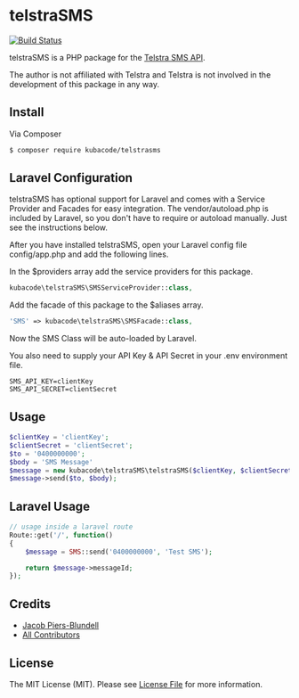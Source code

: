# telstraSMS

[![Build Status](https://travis-ci.org/kubacode/telstraSMS.svg?branch=0.0.1)](https://travis-ci.org/kubacode/telstraSMS)

telstraSMS is a PHP package for the [Telstra SMS API](https://dev.telstra.com/content/sms-api-0).

The author is not affiliated with Telstra and Telstra is not involved in the development of this package in any way.

## Install

Via Composer

``` bash
$ composer require kubacode/telstrasms
```

## Laravel Configuration

telstraSMS has optional support for Laravel and comes with a Service Provider and Facades for easy integration. The vendor/autoload.php is included by Laravel, so you don't have to require or autoload manually. Just see the instructions below.

After you have installed telstraSMS, open your Laravel config file config/app.php and add the following lines.

In the $providers array add the service providers for this package.

``` php
kubacode\telstraSMS\SMSServiceProvider::class,
```

Add the facade of this package to the $aliases array.

``` php
'SMS' => kubacode\telstraSMS\SMSFacade::class,
```

Now the SMS Class will be auto-loaded by Laravel.

You also need to supply your API Key & API Secret in your .env environment file.

```
SMS_API_KEY=clientKey
SMS_API_SECRET=clientSecret
```

## Usage

``` php
$clientKey = 'clientKey';
$clientSecret = 'clientSecret';
$to = '0400000000';
$body = 'SMS Message'
$message = new kubacode\telstraSMS\telstraSMS($clientKey, $clientSecret);
$message->send($to, $body);
```

## Laravel Usage

``` php
// usage inside a laravel route
Route::get('/', function()
{
    $message = SMS::send('0400000000', 'Test SMS');

    return $message->messageId;
});
```

## Credits

- [Jacob Piers-Blundell](https://github.com/kubacode)
- [All Contributors][link-contributors]

## License

The MIT License (MIT). Please see [License File](LICENSE.md) for more information.

[link-contributors]: ../../contributors